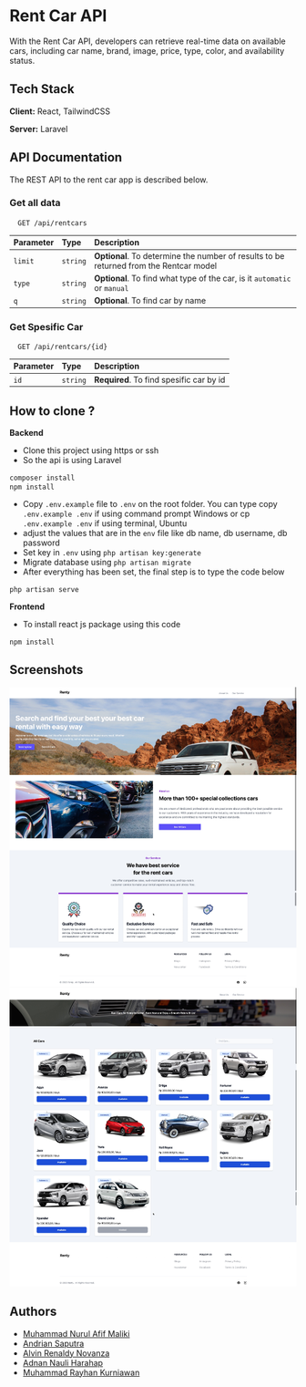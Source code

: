 # Rent Car API

With the Rent Car API, developers can retrieve real-time data on available cars, including car name, brand, image, price, type, color, and availability status.

## Tech Stack

**Client:** React, TailwindCSS

**Server:** Laravel

## API Documentation

The REST API to the rent car app is described below.

### Get all data

```
  GET /api/rentcars
```

| Parameter | Type     | Description                                                                            |
| :-------- | :------- | :------------------------------------------------------------------------------------- |
| `limit`   | `string` | **Optional**. To determine the number of results to be returned from the Rentcar model |
| `type`    | `string` | **Optional**. To find what type of the car, is it `automatic` or `manual`              |
| `q`       | `string` | **Optional**. To find car by name                                                      |

### Get Spesific Car

```
  GET /api/rentcars/{id}
```

| Parameter | Type     | Description                              |
| :-------- | :------- | :--------------------------------------- |
| `id`      | `string` | **Required**. To find spesific car by id |

## How to clone ?

**Backend**

- Clone this project using https or ssh
- So the api is using Laravel

```
composer install
npm install
```

- Copy `.env.example` file to `.env` on the root folder. You can type copy `.env.example .env` if using command prompt Windows or cp `.env.example .env` if using terminal, Ubuntu
- adjust the values that are in the `env` file like db name, db username, db password
- Set key in `.env` using `php artisan key:generate`
- Migrate database using `php artisan migrate`
- After everything has been set, the final step is to type the code below

```
php artisan serve
```

**Frontend**

- To install react js package using this code

```
npm install
```

## Screenshots

![Homepage](./screenshot/home.jpeg)
![Card Page](./screenshot/card.jpeg)

## Authors

- [Muhammad Nurul Afif Maliki](https://www.github.com/mafif21)
- [Andrian Saputra](https://www.github.com/mafif21)
- [Alvin Renaldy Novanza](https://www.github.com/mafif21)
- [Adnan Nauli Harahap](https://www.github.com/mafif21)
- [Muhammad Rayhan Kurniawan](https://www.github.com/mafif21)
